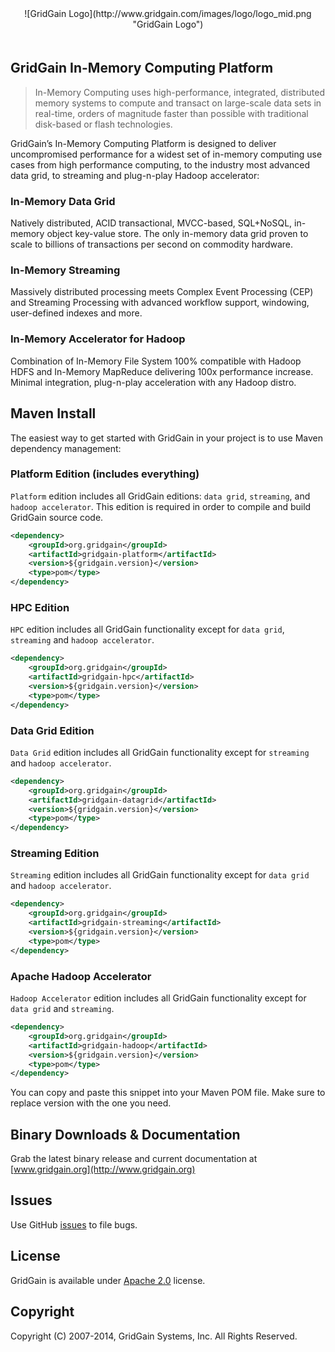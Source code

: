 <center>
![GridGain Logo](http://www.gridgain.com/images/logo/logo_mid.png "GridGain Logo")
</center>

<div style="height: 20px"></div>

## GridGain In-Memory Computing Platform
<blockquote>In-Memory Computing uses high-performance, integrated, distributed memory systems to compute and transact on large-scale data sets in real-time, orders of magnitude faster than possible with traditional disk-based or flash technologies.
</blockquote>

GridGain’s In-Memory Computing Platform is designed to deliver uncompromised performance for a widest set of in-memory computing use cases from high performance computing, to the industry most advanced data grid, to streaming and plug-n-play Hadoop accelerator:

### In-Memory Data Grid
Natively distributed, ACID transactional, MVCC-based, SQL+NoSQL, in-memory object key-value store. The only in-memory data grid proven to scale to billions of transactions per second on commodity hardware.

### In-Memory Streaming
Massively distributed processing meets Complex Event Processing (CEP) and Streaming Processing with advanced workflow support, windowing, user-defined indexes and more.

### In-Memory Accelerator for Hadoop
Combination of In-Memory File System 100% compatible with Hadoop HDFS and In-Memory MapReduce delivering 100x performance increase. Minimal integration, plug-n-play acceleration with any Hadoop distro.

## Maven Install
The easiest way to get started with GridGain in your project is to use Maven dependency management:

### Platform Edition (includes everything)
`Platform` edition includes all GridGain editions: `data grid`, `streaming`, and `hadoop accelerator`. This
edition is required in order to compile and build GridGain source code.

```xml
<dependency>
    <groupId>org.gridgain</groupId>
    <artifactId>gridgain-platform</artifactId>
    <version>${gridgain.version}</version>
    <type>pom</type>
</dependency>
```

### HPC Edition
`HPC` edition includes all GridGain functionality except for `data grid`, `streaming` and `hadoop accelerator`.

```xml
<dependency>
    <groupId>org.gridgain</groupId>
    <artifactId>gridgain-hpc</artifactId>
    <version>${gridgain.version}</version>
    <type>pom</type>
</dependency>
```

### Data Grid Edition
`Data Grid` edition includes all GridGain functionality except for `streaming` and `hadoop accelerator`.

```xml
<dependency>
    <groupId>org.gridgain</groupId>
    <artifactId>gridgain-datagrid</artifactId>
    <version>${gridgain.version}</version>
    <type>pom</type>
</dependency>
```

### Streaming Edition
`Streaming` edition includes all GridGain functionality except for `data grid` and `hadoop accelerator`.

```xml
<dependency>
    <groupId>org.gridgain</groupId>
    <artifactId>gridgain-streaming</artifactId>
    <version>${gridgain.version}</version>
    <type>pom</type>
</dependency>
```

### Apache Hadoop Accelerator
`Hadoop Accelerator` edition includes all GridGain functionality except for `data grid` and `streaming`.

```xml
<dependency>
    <groupId>org.gridgain</groupId>
    <artifactId>gridgain-hadoop</artifactId>
    <version>${gridgain.version}</version>
    <type>pom</type>
</dependency>
```

You can copy and paste this snippet into your Maven POM file. Make sure to replace version with the one you need.

## Binary Downloads & Documentation
Grab the latest binary release and current documentation at [www.gridgain.org](http://www.gridgain.org)

## Issues
Use GitHub [issues](https://github.com/gridgain/gridgain/issues) to file bugs.

## License
GridGain is available under [Apache 2.0](http://www.apache.org/licenses/LICENSE-2.0.html) license.

## Copyright
Copyright (C) 2007-2014, GridGain Systems, Inc. All Rights Reserved.
